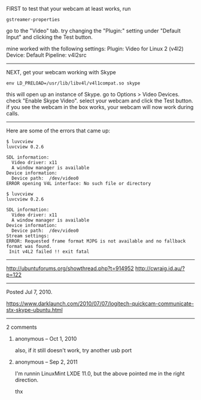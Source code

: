 FIRST to test that your webcam at least works, run
```
gstreamer-properties
```

go to the "Video" tab.
try changing the "Plugin:" setting under "Default Input"
and clicking the Test button.

mine worked with the following settings:
Plugin: Video for Linux 2 (v4l2)
Device: Default
Pipeline: v4l2src

---

NEXT, get your webcam working with Skype
```
env LD_PRELOAD=/usr/lib/libv4l/v4l1compat.so skype
```

this will open up an instance of Skype.
go to Options > Video Devices.
check "Enable Skype Video".
select your webcam and click the Test button.
if you see the webcam in the box works, your webcam will now work during calls.

---

Here are some of the errors that came up:

```
$ luvcview 
luvcview 0.2.6

SDL information:
  Video driver: x11
  A window manager is available
Device information:
  Device path:  /dev/video0
ERROR opening V4L interface: No such file or directory
```

```
$ luvcview 
luvcview 0.2.6

SDL information:
  Video driver: x11
  A window manager is available
Device information:
  Device path:  /dev/video0
Stream settings:
ERROR: Requested frame format MJPG is not available and no fallback format was found.
 Init v4L2 failed !! exit fatal
```

---

http://ubuntuforums.org/showthread.php?t=914952
http://cwraig.id.au/?p=122

---

Posted Jul 7, 2010.

https://www.darklaunch.com/2010/07/07/logitech-quickcam-communicate-stx-skype-ubuntu.html

---

2 comments

<ol>
    <li>
        <div>
            anonymous &ndash; Oct 1, 2010
            <div>
                <p>also, if it still doesn't work, try another usb port</p>
            </div>
        </div>
    </li>
    <li>
        <div>
            anonymous &ndash; Sep 2, 2011
            <div>
                <p>I'm runnin LinuxMint LXDE 11.0, but the above pointed me in the right direction.</p><p>thx</p>
            </div>
        </div>
    </li>
</ol>
